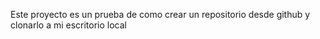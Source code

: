 Este proyecto es un prueba de como crear un repositorio desde github y clonarlo a mi escritorio local
